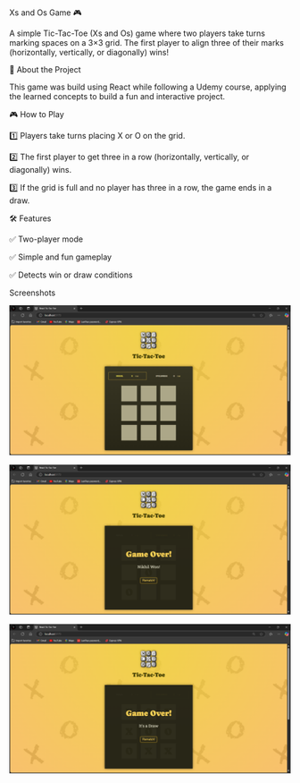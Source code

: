 Xs and Os Game 🎮

A simple Tic-Tac-Toe (Xs and Os) game where two players take turns marking spaces on a 3×3 grid. The first player to align three of their marks (horizontally, vertically, or diagonally) wins!

📌 About the Project

This game was build using React while following a Udemy course, applying the learned concepts to build a fun and interactive project.

🎮 How to Play

1️⃣ Players take turns placing X or O on the grid.

2️⃣ The first player to get three in a row (horizontally, vertically, or diagonally) wins.

3️⃣ If the grid is full and no player has three in a row, the game ends in a draw.

🛠 Features

✅ Two-player mode

✅ Simple and fun gameplay

✅ Detects win or draw conditions

Screenshots

![Game Start](Screenshots/Screenshot%201.png)

![Game over(Winning)](Screenshots/Screenshot%202.png)

![Game over(Draw)](Screenshots/Screenshot%203.png)